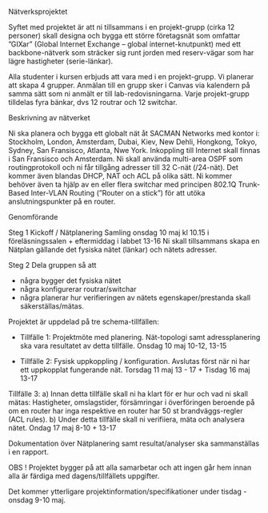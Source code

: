 
Nätverksprojektet

Syftet med projektet är att ni tillsammans i en projekt-grupp (cirka 12 personer) skall designa och bygga ett större företagsnät som omfattar ”GIXar” (Global Internet Exchange – global internet-knutpunkt) med ett backbone-nätverk som sträcker sig runt jorden med reserv-vägar som har lägre hastigheter (serie-länkar).

Alla studenter i kursen erbjuds att vara med i en projekt-grupp. Vi planerar att skapa 4 grupper. Anmälan till en grupp sker i Canvas via kalendern på samma sätt som ni anmält er till lab-redovisningarna. Varje projekt-grupp tilldelas fyra bänkar, dvs 12 routrar och 12 switchar.


Beskrivning av nätverket

Ni ska planera och bygga ett globalt nät åt SACMAN Networks med kontor i:
Stockholm, London, Amsterdam, Dubai, Kiev, New Dehli, Hongkong, Tokyo, Sydney, San Fransisco, Atlanta, Nwe York. Inkoppling till Internet skall finnas i San Fransisco och Amsterdam.
Ni skall använda multi-area OSPF som routingprotokoll och ni får tillgång adresser till 32 C-nät (/24-nät). Det kommer även blandas DHCP, NAT och ACL på olika sätt.
Ni kommer behöver även ta hjälp av en eller flera switchar med principen 802.1Q Trunk-Based Inter-VLAN Routing (”Router on a stick”) för att utöka anslutningspunkter på en router.


Genomförande

Steg 1 Kickoff / Nätplanering
Samling onsdag 10 maj kl 10.15 i föreläsningssalen + eftermiddag i labbet 13-16
Ni skall tillsammans skapa en Nätplan gällande det fysiska nätet (länkar) och nätets adresser.

Steg 2
Dela gruppen så att
- några bygger det fysiska nätet
- några konfigurerar routrar/switchar
- några planerar hur verifieringen av nätets egenskaper/prestanda skall säkerställas/mätas.


Projektet är uppdelad på tre schema-tillfällen:

- Tillfälle 1: Projektmöte med planering. Nät-topologi samt adressplanering ska vara resultatet av detta tillfälle.
   Onsdag 10 maj  10-12, 13-15

- Tillfälle 2: Fysisk uppkoppling / konfiguration. Avslutas först när ni har ett uppkopplat  fungerande nät.
   Torsdag 11 maj 13 - 17 + Tisdag 16 maj 13-17

Tillfälle 3:
    a) Innan detta tillfälle skall ni ha klart för er hur och vad ni skall mätas:
        Hastigheter, omslagstider, försämringar i överföringen beroende på om en router har 
        inga respektive en router har 50 st brandväggs-regler (ACL rules).
    b) Under detta tillfälle skall ni verifiiera, mäta och analysera nätet.
Ondag 17 maj 8-10 + 13-17

Dokumentation över Nätplanering samt resultat/analyser ska sammanställas i en rapport.

OBS ! Projektet bygger på att alla samarbetar och att ingen går hem innan alla är färdiga med dagens/tillfällets uppgifter. 

Det kommer ytterligare projektinformation/specifikationer under tisdag - onsdag 9-10 maj.

